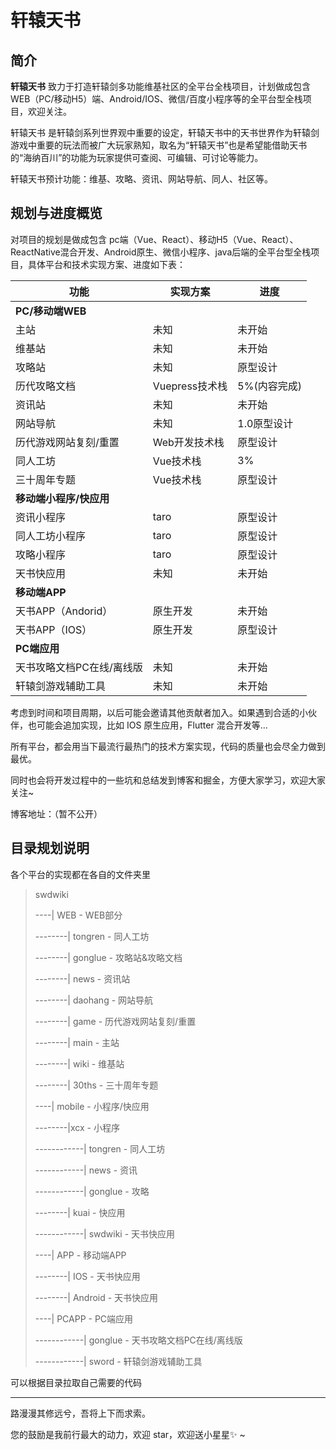 # 轩辕天书

## 简介

<strong>轩辕天书</strong> 致力于打造轩辕剑多功能维基社区的全平台全栈项目，计划做成包含WEB（PC/移动H5）端、Android/IOS、微信/百度小程序等的全平台型全栈项目，欢迎关注。

轩辕天书 是轩辕剑系列世界观中重要的设定，轩辕天书中的天书世界作为轩辕剑游戏中重要的玩法而被广大玩家熟知，取名为“轩辕天书”也是希望能借助天书的“海纳百川”的功能为玩家提供可查阅、可编辑、可讨论等能力。

轩辕天书预计功能：维基、攻略、资讯、网站导航、同人、社区等。

## 规划与进度概览

对项目的规划是做成包含 pc端（Vue、React）、移动H5（Vue、React）、ReactNative混合开发、Android原生、微信小程序、java后端的全平台型全栈项目，具体平台和技术实现方案、进度如下表：

| 功能         | 实现方案           | 进度   |
| ------------ | ------------------ | ------ |
|<strong>PC/移动端WEB</strong>|
| 主站                | 未知           |未开始|
| 维基站              | 未知           |未开始|
| 攻略站              | 未知           |原型设计|
| 历代攻略文档         | Vuepress技术栈 |5%(内容完成)|
| 资讯站              | 未知           |未开始|
| 网站导航            | 未知           |1.0原型设计|
| 历代游戏网站复刻/重置|Web开发技术栈    |原型设计|
| 同人工坊            |Vue技术栈       |3%|
| 三十周年专题        |Vue技术栈       |原型设计|
|<strong>移动端小程序/快应用</strong>|
|资讯小程序|taro|原型设计|
|同人工坊小程序|taro|原型设计|
|攻略小程序|taro|原型设计|
|天书快应用|未知|未开始|
|<strong>移动端APP</strong>|
|天书APP（Andorid）|原生开发|未开始|
|天书APP（IOS）|原生开发|原型设计|
|<strong>PC端应用</strong>|
|天书攻略文档PC在线/离线版|未知|未开始|
|轩辕剑游戏辅助工具|未知|未开始|



考虑到时间和项目周期，以后可能会邀请其他贡献者加入。如果遇到合适的小伙伴，也可能会追加实现，比如 IOS 原生应用，Flutter 混合开发等…

所有平台，都会用当下最流行最热门的技术方案实现，代码的质量也会尽全力做到最优。


同时也会将开发过程中的一些坑和总结发到博客和掘金，方便大家学习，欢迎大家关注~

博客地址：（暂不公开）


<!-- ##开发进度

目前产品还在原型设计与初步开发中，pc 端用 `Vue` + `Element` 开发接近完成，后端用 `Java` 技术栈的 `SpringCloud` 微服务开发，也接近完成。等联调完接口就可以上线了，届时大家可以体验一下~ -->



## 目录规划说明

各个平台的实现都在各自的文件夹里

> swdwiki
>
> ----| WEB  - WEB部分
>
> --------| tongren -   同人工坊
>
> --------| gonglue -  攻略站&攻略文档
>
> --------| news - 资讯站
>
> --------| daohang -  网站导航
>
> --------| game -  历代游戏网站复刻/重置
>
> --------| main -  主站
>
> --------| wiki -  维基站
>
> --------| 30ths -  三十周年专题
>
> ----| mobile -  小程序/快应用
>
> --------|xcx - 小程序
>
> ------------| tongren  -  同人工坊
>
> ------------| news  -   资讯
>
> ------------| gonglue  - 攻略
>
> --------| kuai  - 快应用
>
> ------------| swdwiki  - 天书快应用
>
> ----| APP  - 移动端APP
>
> --------| IOS  - 天书快应用
>
> --------| Android  - 天书快应用
>
> ----| PCAPP  - PC端应用
>
> ------------| gonglue  - 天书攻略文档PC在线/离线版
>
> ------------| sword  - 轩辕剑游戏辅助工具

可以根据目录拉取自己需要的代码

---

路漫漫其修远兮，吾将上下而求索。

您的鼓励是我前行最大的动力，欢迎 star，欢迎送小星星✨ ~

